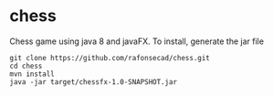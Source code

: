 # chess

Chess game using java 8 and javaFX. To install, generate the jar file

    git clone https://github.com/rafonsecad/chess.git
    cd chess
    mvn install
    java -jar target/chessfx-1.0-SNAPSHOT.jar
